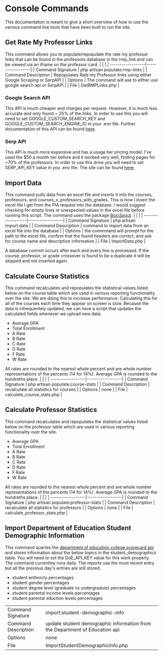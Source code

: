 # Console Commands
This documentation is meant to give a short overview of how to use the various command line tools that have been built to run the site.

## Get Rate My Professor Links
This command allows you to populate/repopulate the rate my professor links that can be found in the professors database in the rmp_link and can be viewed via an iframe on the professor card.
|  | |
| ------------------|------------------|
| Command Signature | php artisan populate:rmp-links |
| Command Description | Repopulates Rate my Professor links using either Google Scraping or SerpAPI |
| Options | The command will ask to either use google search api or SerpAPI |
| File | GetRMPLinks.php |

### Google Search API
This API is much cheaper and charges per request. However, it is much less accurate and only found ~ 25% of the links. In order to use this you will need to set GOOGLE_CUSTOM_SEARCH_KEY and GOOGLE_CUSTOM_SEARCH_ENGINE_ID in your .env file. Further documentation of this API can be found [here](https://developers.google.com/custom-search/v1/overview).

### Serp API
This API is much more expensive and has a usage tier pricing model. I've used the $50 a month tier before and it worked very well, finding pages for ~70% of the professors. In order to use this drive you will need to set SERP_API_KEY value in you .env file. The site can be found [here](https://www.searchapi.io); 

## Import Data
This command pulls data from an excel file and inserts it into the courses, professors, and courses_x_professors_with_grades. This is how I insert the excel file I get from the PIA request into the database. I would suggest checking for empty lines or unexpected values in the excel file before running this script. The command uses the package [Box\Spout](https://opensource.box.com/spout/docs/).
|  | |
| ------------------|------------------|
| Command Signature | php artisan import:data |
| Command Description | command to import data from an excel file into the database |
| Options | the commmand will prompt for the path to the excel file, confirm that the found headers are correct, and ask for course name and description information |
| File | ImportData.php |

A database commit occurs after each and every line is processed. If the course, professor, or grade crossover is found to be a duplicate it will be skipped and not inserted again.

## Calculate Course Statistics
This command recalculates and repopulates the statistical values listed below on the course table which are used in various reporting functionality over the site. We are doing this to increase performance. Calculating this for all of the courses each time they appear on screen is slow. Because the data is infrequentely updated, we can have a script that updates the calculated fields whenever we upload new data.
- Average GPA
- Total Enrollment
- A Rate
- B Rate
- C Rate
- D Rate
- F Rate
- W Rate

All rates are rounded to the nearest whole percent and are whole number representations of the percents (14 for 14%). Average GPA is rounded to the hundreths place.
|  | |
| ------------------|------------------|
| Command Signature | php artisan populate:course-stats |
| Command Description | recalculate all statistics for courses |
| Options | none |
| File | calculate_course_stats.php |

## Calculate Professor Statistics
This command recalculates and repopulates the statistical values listed below on the professor table which are used in various reporting functionality over the site.
- Average GPA
- Total Enrollment
- A Rate
- B Rate
- C Rate
- D Rate
- F Rate
- W Rate

All rates are rounded to the nearest whole percent and are whole number representations of the percents (14 for 14%). Average GPA is rounded to the hundreths place.
|  | |
| ------------------|------------------|
| Command Signature | php artisan populate:professor-stats |
| Command Description | recalculate all statistics for professors |
| Options | none |
| File | calculate_professor_stats.php |

## Import Department of Education Student Demographic Information
This command queries the [department of education college scorecard api](https://collegescorecard.ed.gov/data/documentation/) and stores information about the below topics in the student_demographics table. You will need to set the DoE_API_KEY value for this work properly. The command currentley runs daily. The reports use the most recent entry but all the previous day's entries are still stored.

- student enthnicty percentages
- student gender percentages
- student degree level (graduate vs undergradute) percentages
- student parental income levels percentages
- student parental eduction levels percentages

|  | |
| ------------------|------------------|
| Command Signature | import:student-demographic-info |
| Command Description | update student demographic information from the Department of Education api |
| Options | none |
| File | ImportStudentDemographicInfo.php |
